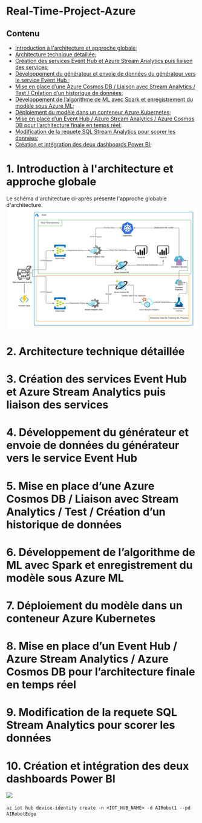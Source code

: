 # Real-Time-Project-Azure

## Contenu
- [Introduction à l'architecture et approche globale](https://github.com/Katalyse/Real-Time-Project-Azure);
- [Architecture technique détaillée](https://github.com/Katalyse/Real-Time-Project-Azure);
- [Création des services Event Hub et Azure Stream Analytics puis liaison des services](https://github.com/Katalyse/Real-Time-Project-Azure);
- [Développement du générateur et envoie de données du générateur vers le service Event Hub ](https://github.com/Katalyse/Real-Time-Project-Azure);
- [Mise en place d’une Azure Cosmos DB / Liaison avec Stream Analytics / Test / Création d’un historique de données](https://github.com/Katalyse/Real-Time-Project-Azure);
- [Développement de l’algorithme de ML avec Spark et enregistrement du modèle sous Azure ML](https://github.com/fredgis/AIRobot#azure-iot-edge-as-transparent-gateway);
- [Déploiement du modèle dans un conteneur Azure Kubernetes](https://github.com/Katalyse/Real-Time-Project-Azure);
- [Mise en place d’un Event Hub / Azure Stream Analytics / Azure Cosmos DB pour l’architecture finale en temps réel](https://github.com/Katalyse/Real-Time-Project-Azure);
- [Modification de la requete SQL Stream Analytics pour scorer les données](https://github.com/Katalyse/Real-Time-Project-Azure);
- [Création et intégration des deux dashboards Power BI](https://github.com/Katalyse/Real-Time-Project-Azure);


# 1. Introduction à l'architecture et approche globale

Le schéma d'architecture ci-après présente l'approche globable d'architecture.
![](/Pictures/archi.jpeg?raw=true)

# 2. Architecture technique détaillée
# 3. Création des services Event Hub et Azure Stream Analytics puis liaison des services
# 4. Développement du générateur et envoie de données du générateur vers le service Event Hub 
# 5. Mise en place d’une Azure Cosmos DB / Liaison avec Stream Analytics / Test / Création d’un historique de données
# 6. Développement de l’algorithme de ML avec Spark et enregistrement du modèle sous Azure ML
# 7. Déploiement du modèle dans un conteneur Azure Kubernetes
# 8. Mise en place d’un Event Hub / Azure Stream Analytics / Azure Cosmos DB pour l’architecture finale en temps réel
# 9. Modification de la requete SQL Stream Analytics pour scorer les données
# 10. Création et intégration des deux dashboards Power BI



![](/Pictures/iRobotArchitecture.png?raw=true)


```Shell
az iot hub device-identity create -n <IOT_HUB_NAME> -d AIRobot1 --pd AIRobotEdge
```
